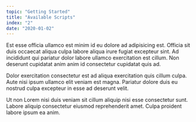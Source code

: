 ```yaml
---
topic: "Getting Started"
title: "Available Scripts"
index: "2"
date: "2020-01-02"
---
```


Est esse officia ullamco est minim id eu dolore ad adipisicing est. Officia sit duis occaecat aliqua culpa labore aliqua irure fugiat excepteur sint. Ad incididunt qui pariatur dolor labore ullamco exercitation est cillum. Non deserunt cupidatat anim anim id consectetur cupidatat quis ad.

Dolor exercitation consectetur est ad aliqua exercitation quis cillum culpa. Aute nisi ipsum ullamco elit veniam est magna. Pariatur dolore duis eu nostrud culpa excepteur in esse ad deserunt velit.

Ut non Lorem nisi duis veniam sit cillum aliquip nisi esse consectetur sunt. Labore aliquip consectetur eiusmod reprehenderit amet. Culpa proident labore ipsum ea anim.